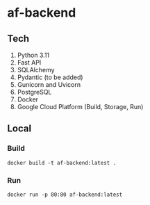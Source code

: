 # af-backend

## Tech

1. Python 3.11
2. Fast API
3. SQLAlchemy
4. Pydantic (to be added)
5. Gunicorn and Uvicorn
6. PostgreSQL
7. Docker
8. Google Cloud Platform (Build, Storage, Run)


## Local

### Build

```commandline
docker build -t af-backend:latest .
```

### Run

```commandline
docker run -p 80:80 af-backend:latest
```
